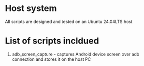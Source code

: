 # Host system
All scripts are designed and tested on an Ubuntu 24.04LTS host

# List of scripts incldued
1. adb_screen_capture - captures Android device screen over adb connection and stores it on the host PC
